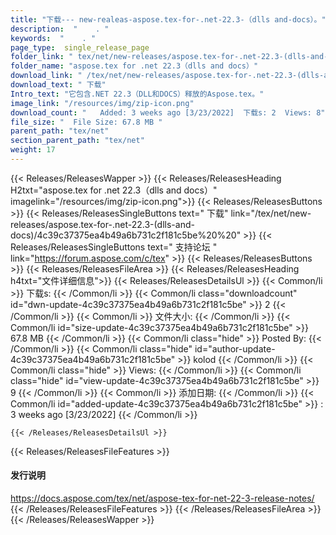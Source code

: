 ```yaml
---
title: "下载--- new-realeas-aspose.tex-for-.net-22.3-（dlls and-docs）。" 
description:  "    . " 
keywords:  "    . " 
page_type:  single_release_page
folder_link: " tex/net/new-releases/aspose.tex-for-.net-22.3-(dlls-and-docs)/"
folder_name: "aspose.tex for .net 22.3（dlls and docs）"
download_link: " /tex/net/new-releases/aspose.tex-for-.net-22.3-(dlls-and-docs)/4c39c37375ea4b49a6b731c2f181c5be"
download_text: " 下载"
Intro_text: "它包含.NET 22.3（DLL和DOCS）释放的Aspose.tex。"
image_link: "/resources/img/zip-icon.png"
download_count: "   Added: 3 weeks ago [3/23/2022]  下载s: 2  Views: 8"
file_size: "  File Size: 67.8 MB "
parent_path: "tex/net"
section_parent_path: "tex/net"
weight: 17
---
```


{{< Releases/ReleasesWapper >}}
  {{< Releases/ReleasesHeading H2txt="aspose.tex for .net 22.3（dlls and docs）" imagelink="/resources/img/zip-icon.png">}}
  {{< Releases/ReleasesButtons >}}
    {{< Releases/ReleasesSingleButtons text=" 下载" link="/tex/net/new-releases/aspose.tex-for-.net-22.3-(dlls-and-docs)/4c39c37375ea4b49a6b731c2f181c5be%20%20" >}}
    {{< Releases/ReleasesSingleButtons text=" 支持论坛 " link="https://forum.aspose.com/c/tex" >}}
  {{< Releases/ReleasesButtons >}}
  {{< Releases/ReleasesFileArea >}}
    {{< Releases/ReleasesHeading h4txt="文件详细信息">}}
    {{< Releases/ReleasesDetailsUl >}}
            {{< Common/li  >}} 下载s: {{< /Common/li >}} 
      {{< Common/li class="downloadcount" id="dwn-update-4c39c37375ea4b49a6b731c2f181c5be" >}} 2 {{< /Common/li >}} 
      {{< Common/li  >}} 文件大小: {{< /Common/li >}} 
      {{< Common/li id="size-update-4c39c37375ea4b49a6b731c2f181c5be" >}} 67.8 MB {{< /Common/li >}} 
      {{< Common/li  class="hide" >}} Posted By: {{< /Common/li >}} 
      {{< Common/li class="hide" id="author-update-4c39c37375ea4b49a6b731c2f181c5be" >}} kolod {{< /Common/li >}} 
      {{< Common/li class="hide"  >}} Views: {{< /Common/li >}} 
      {{< Common/li class="hide" id="view-update-4c39c37375ea4b49a6b731c2f181c5be" >}} 9 {{< /Common/li >}} 
      {{< Common/li  >}} 添加日期: {{< /Common/li >}} 
      {{< Common/li id="added-update-4c39c37375ea4b49a6b731c2f181c5be" >}} : 3 weeks ago [3/23/2022] {{< /Common/li >}} 

    {{< /Releases/ReleasesDetailsUl >}}

  {{< Releases/ReleasesFileFeatures >}}
      <h4>发行说明</h4><div><a href="https://docs.aspose.com/tex/net/aspose-tex-for-net-22-3-release-notes/">https://docs.aspose.com/tex/net/aspose-tex-for-net-22-3-release-notes/</a></div>
  {{< /Releases/ReleasesFileFeatures >}}
 {{< /Releases/ReleasesFileArea >}}
{{< /Releases/ReleasesWapper >}}


